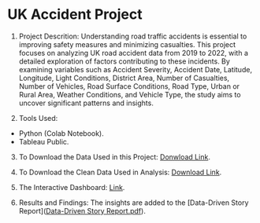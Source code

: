 # UK Accident Project


1. Project Descrition: Understanding road traffic accidents is essential to improving safety measures and minimizing casualties. This project focuses on analyzing UK road accident data from 2019 to 2022, with a detailed exploration of factors contributing to these incidents. By examining variables such as Accident Severity, Accident Date, Latitude, Longitude, Light Conditions, District Area, Number of Casualties, Number of Vehicles, Road Surface Conditions, Road Type, Urban or Rural Area, Weather Conditions, and Vehicle Type, the study aims to uncover significant patterns and insights.
   
2.  Tools Used:
   - Python (Colab Notebook).
   - Tableau Public.

3. To Download the Data Used in this Project: [Donwload Link](https://drive.google.com/file/d/1qmzj2CICZlk8Uf6dWEfwIALwWdpLaL78/view?usp=sharing).

4. To Download the Clean Data Used in Analysis: [Download Link](https://drive.google.com/file/d/1nZL9r-wItx8QB9aWUwxq_jofqXR4CIqT/view?usp=sharing).

5. The Interactive Dashboard: [Link](https://public.tableau.com/views/Book1_17421409072650/AccidentDashboard?:language=en-US&:sid=&:redirect=auth&:display_count=n&:origin=viz_share_link).

6.  Results and Findings: The insights are added to the [Data-Driven Story Report]([Data-Driven Story Report.pdf](https://github.com/Ahmed200175/UK_Accident_2019-2022/blob/c3c22972b594f213a29f3ecb7e5a0cc720ab6b86/Data-Driven%20Story%20Report.pdf)).
